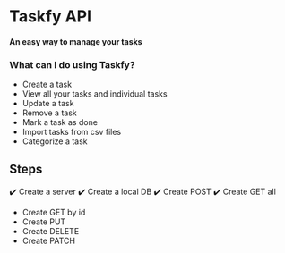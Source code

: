# Taskfy API

#### An easy way to manage your tasks

### What can I do using Taskfy?

- Create a task
- View all your tasks and individual tasks
- Update a task
- Remove a task
- Mark a task as done
- Import tasks from csv files
- Categorize a task 

## Steps

✔️ Create a server
✔️ Create a local DB
✔️ Create POST
✔️ Create GET all
- Create GET by id
- Create PUT
- Create DELETE
- Create PATCH
